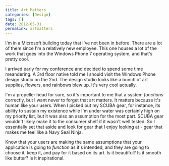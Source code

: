 ```yaml
---
title: Art Matters
categories: [Design]
tags: []
date: 2012-05-31
permalink: artmatters
---
```


I&#39;m in a Microsoft building today that I&#39;ve not been in before. There are a lot of them since I&#39;m a relatively new employee. This one houses a lot of the work that goes into the Windows Phone 7 operating system, and that&#39;s pretty cool.

I arrived early for my conference and decided to spend some time meandering. A 3rd floor native told me I should visit the Windows Phone design studio on the 2nd. The design studio looks like a bunch of art supplies, flowers, and rainbows blew up. It&#39;s very cool actually.

I&#39;m a propeller head for sure, so it&#39;s important to me that a system _functions_ correctly, but I want never to forget that art matters. It matters because it&#39;s human like your users. When I picked out my SCUBA gear, for instance, its ability to sustain my existence while I&#39;m under water was certainly high on my priority list, but it was also an assumption for the most part. SCUBA gear wouldn&#39;t likely make it to the consumer shelf if it wasn&#39;t well tested. So I essentially set that aside and look for gear that I enjoy looking at - gear that makes me feel like a Navy Seal Ninja.

Know that your users are making the same assumptions that your application is going to _function_ as it&#39;s intended, and they are going to choose it, keep it, and pay for it based on its art. Is it beautiful? Is it smooth like butter? Is it inspirational.